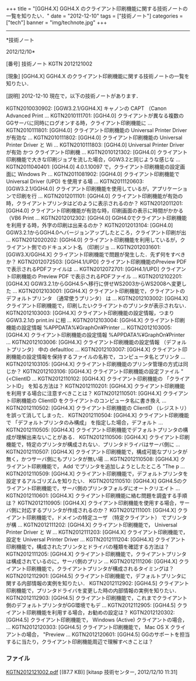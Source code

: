 ﻿+++
title = "[GGH4.X] GGH4.X のクライアント印刷機能に関する技術ノートの一覧を知りたい．"
date = "2012-12-10"
tags = ["技術ノート"]
categories = ["tech"]
banner = "img/technote.jpg"
+++

-----------------------------------------------------------------------------------------------------------------------------

*技術ノート

2012/12/10*


[番号]
技術ノート KGTN 2012121002

[現象]
[GGH4.X] GGH4.X
のクライアント印刷機能に関する技術ノートの一覧を知りたい．

[説明]
2012-12-10 現在で，以下の技術ノートがあります．

KGTN2010030902: [GGW3.2.1/GGH4.X] キャノンの CAPT （Canon Advanced
Print ...
KGTN2010111701: [GGH4.0]
クライアントが異なる複数のGGサーバに同時にログオンする時，クライアント印刷機能に
...
KGTN2010111801: [GGH4.0] クライアント印刷機能の Universal Printer
Driver が有効な ...
KGTN2010111802: [GGH4.0] クライアント印刷機能の Universal Printer
Driver と Wi ...
KGTN2010111803: [GGH4.0] Universal Printer Driver が有効 かつ
クライアント印刷機 ...
KGTN2010121302: [GGH4.0]
クライアント印刷機能で大きな印刷ジョブを流した場合，GGW3.2と同じような感じな
...
KGTN2011040401: [GGH4.0] 4.0.1.10097
で，クライアント印刷機能の設定画面に Windows Pr ...
KGTN2011081902: [GGH4.0] クライアント印刷機能で Universal Driver (UPD)
を使用する場 ...
KGTN2011120603: [GGW3.2.1/GGH4.0]
クライアント印刷機能を使用しているが，アプリケーションで印刷を行 ...
KGTN2012011101: [GGH4.0]
クライアント印刷機能が有効の時，クライアントプリンタはどのように表示されるのか？
KGTN2012011201: [GGH4.0]
クライアント印刷機能が有効な時，印刷画面の表示に時間がかかる （VB6 Print
...
KGTN2012012302: [GGH4.0]
GGH4.0でクライアント印刷機能を利用する時，外字の印刷は出来るのか？
KGTN2012013104: [GGH4.0]
GGW3.2.1からGGH4.0へバージョンアップしたところ，クライアント印刷が出
...
KGTN2012020202: [GGH4.0]
クライアント印刷機能を利用しているが，クライアント側でのドキュメント名
（印刷ジョ ...
KGTN2012031601: [GGW3.X/GGH4.X]
クライアント印刷機能で問題が発生した．先ず何をすべきか？
KGTN2012072503: [GGH4.1/UPD] クライアント印刷機能のPreview PDF
で表示されるPDFファイルは ...
KGTN2012072701: [GGH4.1/UPD] クライアント印刷機能の Preview PDF
で表示されるPDFファイル ...
KGTN2012102201: [GGH4.X]
GGW3.2.1からGGH4.5へ移行に併せWS2003からWS2008へ変更した ...
KGTN2012103001: [GGH4.X]
クライアント印刷機能で，クライアントのデフォルトプリンタ
（通常使うプリンタ） は ...
KGTN2012103002: [GGH4.X]
クライアント印刷機能で，印刷したいクライアントのプリンタが表示されない．
KGTN2012103003: [GGH4.X]
クライアント印刷機能の設定情報，つまりGGW3.2.1の print.ini に相 ...
KGTN2012103004: [GGH4.X] クライアント印刷機能の設定情報
%APPDATA%¥GraphOn¥Printer ...
KGTN2012103005: [GGH4.X] クライアント印刷機能の設定情報
%APPDATA%¥GraphOn¥Printer ...
KGTN2012103006: [GGH4.X] クライアント印刷機能の設定情報
（デフォルトプリンタ） 中の defaultloc ...
KGTN2012103007: [GGH4.X]
クライアント印刷機能の設定情報を保持するファイルの名称で，コンピュータ名とプリンタ
...
KGTN2012103105: [GGH4.X]
クライアント印刷機能のプリンタ管理の方式は同じか？
KGTN2012103106: [GGH4.X] クライアント印刷機能の設定ファイル
"<ClientName>{<ClientID ...
KGTN2012110102: [GGH4.X] クライアント印刷機能の 「クライアントID」
を知る方法は？
KGTN2012110201: [GGH4.X]
クライアント印刷機能を利用する場合に注意すべきことは？
KGTN2012110501: [GGH4.X] クライアント印刷機能の ClientID
をクライアントのコンピュータ名に書き換え ...
KGTN2012110502: [GGH4.X] クライアント印刷機能の ClientID
（レジストリ） を誤って消してしまった．
KGTN2012110504: [GGH4.X] クライアント印刷機能で
「デフォルトプリンタのみ構成」 を指定した場合，デフォルト ...
KGTN2012110505: [GGH4.X]
クライアント印刷機能でデフォルトプリンタの構成が理解出来ないことがある．
KGTN2012110506: [GGH4.X]
クライアント印刷機能で，特定のプリンタが構成されない．プリンタドライバはサーバ側に
...
KGTN2012110507: [GGH4.X]
クライアント印刷機能で，構成可能なプリンタが無く，かつサーバ側にもプリンタが無い場
...
KGTN2012110508: [GGH4.X] クライアント印刷機能で， Add
でプリンタを追加しようとしたところ "The p ...
KGTN2012110509: [GGH4.X]
クライアント印刷機能で，デフォルトプリンタを設定するアルゴリズムを知りたい．
KGTN2012110510: [GGH4.X]
GGH4.5のクライアント印刷機能で，サーバ側のプリンタフォルダにオートクリエイト
...
KGTN2012110601: [GGH4.X]
クライアント印刷機能に絡む問題を調査する手順は？
KGTN2012110905: [GGH4.X]
クライアント印刷機能を使用する場合，サーバ側に対応するプリンタが作成されるのか？
KGTN2012111001: [GGH4.X] クライアント印刷機能で，ドメインの特定ユーザ
（特定クライアント） でプリンタが構 ...
KGTN2012111202: [GGH4.X] クライアント印刷機能で， Universal Printer
Driver と W ...
KGTN2012111203: [GGH4.X] クライアント印刷機能で，設定を Universal
Printer Driver ...
KGTN2012111204: [GGH4.X]
クライアント印刷機能で，構成されたプリンタとドライバの種類を確認する方法は？
KGTN2012111205: [GGH4.X]
クライアント印刷機能で，クライアントプリンタは構成されているのに，サーバ側のプリン
...
KGTN2012111206: [GGH4.X]
クライアント印刷機能で，クライアントプリンタが構成されるタイミングは？
KGTN2012112901: [GGH4.5]
クライアント印刷機能で，デフォルトプリンタに関する内部情報の実例を知りたい．
KGTN2012112902: [GGH4.5]
クライアント印刷機能で，プリンタドライバを変更した時の内部情報の実例を知りたい．
KGTN2012112903: [GGH4.5]
クライアント印刷機能で，これまでクライアント側のデフォルトプリンタがGG環境でもデ
...
KGTN2012112905: [GGH4.5]
クライアント印刷機能を利用する場合，お勧めの設定は？
KGTN2012120302: [GGH4.5] クライアント印刷機能で， Windows (Active)
クライアントの場合， ...
KGTN2012120303: [GGH4.5] クライアント印刷機能で， Mac OS X
クライアントの場合， "Preview ...
KGTN2012120601: [GGH4.5]
GGのサポートを担当するに当たり，クライアント印刷機能周辺で理解すべきことは？


### ファイル

 
 


[KGTN2012121002.pdf](http://techreport.kitasp.net/attachments/download/1144/KGTN2012121002.pdf)
 [(87.7 KB)] [kitasp 技術センター, 2012/12/10
11:31]


 


 

